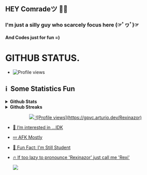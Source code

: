 ## HEY Comradeツ 🤙🏻

### I'm just a silly guy who scarcely focus here (☞ﾟヮﾟ)☞
#### And Codes just for fun =)

# GITHUB STATUS.
- ![Profile views](https://gpvc.arturio.dev/Rexinazor)
<h2>ℹ️ &nbsp;Some Statistics Fun</h2>
<details>	
  <summary><b>Github Stats</b></summary>
<img height="180em" src="https://github-readme-stats.vercel.app/api?username=Rexinazor&show_icons=true&locale=en&theme=highcontrast&hide_border=true" alt="Rexinazor" />
<img height="180em" src="https://github-readme-stats.vercel.app/api/top-langs?username=Rexinazor&show_icons=true&locale=en&layout=compact&langs_count=7&hide_border=true&hide=c&theme=highcontrast" alt="dishapatel010"/>
</details>
<details>
 <summary><b>Github Streaks</b></summary>
<p align="Left"><img src="https://github-readme-streak-stats.herokuapp.com/?user=Rexinazor&theme=highcontrast" alt="Rexinazor" /></p>
</details>
<a href="https://t.me/Avrazel">
<p align="center">
  <img src="https://telegra.ph/file/79f866c88bde7df5f3ba4.jpg">
![Profile views](https://gpvc.arturio.dev/Rexinazor)
</p>

  
- 👀 I’m interested in ...IDK 
- 💤 AFK Mostly
- 👻 Fun Fact: I'm Still Student
- 🔥 If too lazy to pronounce 'Rexinazor' just call me 'Rexi'
  
  [![](https://github.com/saadeghi/saadeghi/blob/master/dino.gif)](#)
